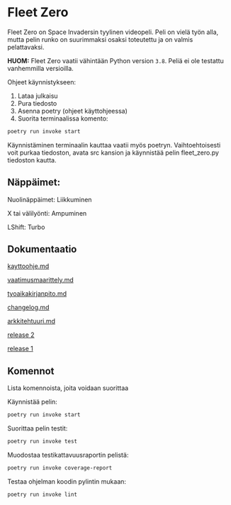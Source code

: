# Fleet Zero

Fleet Zero on Space Invadersin tyylinen videopeli. Peli on vielä työn alla, mutta pelin runko on suurimmaksi osaksi toteutettu ja on valmis pelattavaksi.

**HUOM:** Fleet Zero vaatii vähintään Python version `3.8`. Peliä ei ole testattu vanhemmilla versioilla. 

Ohjeet käynnistykseen:
1. Lataa julkaisu
2. Pura tiedosto
3. Asenna poetry (ohjeet käyttohjeessa)
4. Suorita terminaalissa komento:
```bash
poetry run invoke start
```
Käynnistäminen terminaalin kauttaa vaatii myös poetryn. Vaihtoehtoisesti voit purkaa tiedoston, avata src kansion ja käynnistää pelin fleet_zero.py tiedoston kautta.

## Näppäimet:
Nuolinäppäimet: Liikkuminen

X tai välilyönti: Ampuminen

LShift: Turbo

## Dokumentaatio

[kayttoohje.md](https://github.com/MegafoS/ot-harjoitustyo/blob/main/dokumentaatio/kayttoohje.md)

[vaatimusmaarittely.md](https://github.com/MegafoS/ot-harjoitustyo/blob/main/dokumentaatio/vaatimusmaarittely.md)

[tyoaikakirjanpito.md](https://github.com/MegafoS/ot-harjoitustyo/blob/main/dokumentaatio/tyoaikakirjanpito.md)

[changelog.md](https://github.com/MegafoS/ot-harjoitustyo/blob/main/dokumentaatio/changelog.md)

[arkkitehtuuri.md](https://github.com/MegafoS/ot-harjoitustyo/blob/main/dokumentaatio/arkkitehtuuri.md)

[release 2](https://github.com/MegafoS/ot-harjoitustyo/releases/tag/viikko6)

[release 1](https://github.com/MegafoS/ot-harjoitustyo/releases/tag/viikko5)

## Komennot
Lista komennoista, joita voidaan suorittaa

Käynnistää pelin:
```bash
poetry run invoke start
```

Suorittaa pelin testit:
```bash
poetry run invoke test
```

Muodostaa testikattavuusraportin pelistä:
```bash
poetry run invoke coverage-report
```

Testaa ohjelman koodin pylintin mukaan:
```bash
poetry run invoke lint
```

